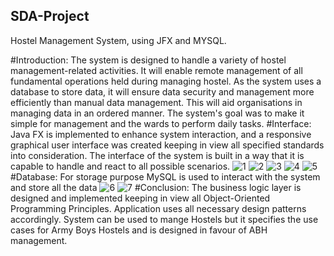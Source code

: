 ## SDA-Project
Hostel Management System, using JFX and MYSQL.

#Introduction:
The system is designed to handle a variety of hostel management-related activities. It will enable remote management of all fundamental operations held during managing hostel. As the system uses a database to store data, it will ensure data security and management more efficiently than manual data management. This will aid organisations in managing data in an ordered manner.
The system's goal was to make it simple for management and the wards to perform daily tasks.
#Interface:
Java FX is implemented to enhance system interaction, and a responsive graphical user interface was created keeping in view all specified standards into consideration. The interface of the system is built in a way that it is capable to handle and react to all possible scenarios.
![1](https://user-images.githubusercontent.com/73307548/204140298-4e27492d-9f1e-4233-b994-6e99523d7334.png)
![2](https://user-images.githubusercontent.com/73307548/204140301-c0e06591-d5b7-4508-9f3e-df0119b7da13.png)
![3](https://user-images.githubusercontent.com/73307548/204140315-7e86473a-4164-4607-8a38-07bb24756f0c.png)
![4](https://user-images.githubusercontent.com/73307548/204140320-30ab3341-c50e-48a9-865e-384d833b181a.png)
![5](https://user-images.githubusercontent.com/73307548/204140325-e8d2f691-63f1-4920-99ed-57b1121a1bde.png)
#Database:
For storage purpose MySQL is used to interact with the system and store all the data
![6](https://user-images.githubusercontent.com/73307548/204140340-e0496a43-ccdc-4421-bbfc-79bafcb3e61d.png)
![7](https://user-images.githubusercontent.com/73307548/204140342-1c91dcd6-e956-42d1-8993-fcf647dc65ad.png)
#Conclusion:
The business logic layer is designed and implemented keeping in view all Object-Oriented Programming Principles. Application uses all necessary design patterns accordingly. 
System can be used to mange Hostels but it specifies the use cases for Army Boys Hostels and is designed in favour of ABH management.


